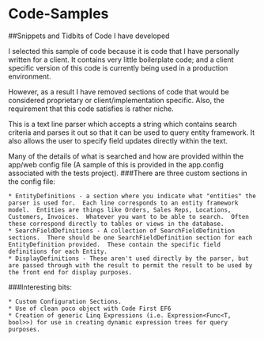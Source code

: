 # Code-Samples
##Snippets and Tidbits of Code I have developed

I selected this sample of code because it is code that I have personally written for a client.  It contains very little boilerplate code; and a client specific version of this code is currently being used in a production environment.

However, as a result I have removed sections of code that would be considered proprietary or client/implementation specific.  Also, the requirement that this code satisfies is rather niche.

This is a text line parser which accepts a string which contains search criteria and parses it out so that it can be used to query entity framework.  It also allows the user to specify field updates directly within the text.

Many of the details of what is searched and how are provided within the app/web config file (A sample of this is provided in the app.config associated with the tests project).
###There are three custom sections in the config file:

	* EntityDefinitions - a section where you indicate what "entities" the parser is used for.  Each line corresponds to an entity framework model.  Entities are things like Orders, Sales Reps, Locations, Customers, Invoices.  Whatever you want to be able to search.  Often these correspond directly to tables or views in the database.
	* SearchFieldDefinitions - A collection of SearchFieldDefinition sections.  There should be one SearchFieldDefinition section for each EntityDefinition provided.  These contain the specific field definitions for each Entity.
	* DisplayDefinitions - These aren't used directly by the parser, but are passed through with the result to permit the result to be used by the front end for display purposes.
	
###Interesting bits:

	* Custom Configuration Sections.
	* Use of clean poco object with Code First EF6
	* Creation of generic Linq Expressions (i.e. Expression<Func<T, bool>>) for use in creating dynamic expression trees for query purposes.
